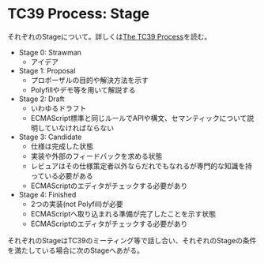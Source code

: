 # TC39 Process: Stage

それぞれのStageについて。詳しくは[The TC39 Process](https://tc39.github.io/process-document/ "The TC39 Process")を読む。

-   Stage 0: Strawman
    -   アイデア
-   Stage 1: Proposal
    -   プロポーザルの目的や解決方法を示す
    -   Polyfillやデモ等を用いて解説する
-   Stage 2: Draft
    -   いわゆるドラフト
    -   ECMAScript標準と同じルールでAPIや構文、セマンティックについて説明していなければならない
-   Stage 3: Candidate
    -   仕様は完成した状態
    -   実装や外部のフィードバックを求める状態
    -   レビュアはその仕様策定者以外ならだれでもなれるが専門的な知識を持っている必要がある
    -   ECMAScriptのエディタがチェックする必要があり 
-   Stage 4: Finished
    -   2つの実装(not Polyfill)が必要
    -   ECMAScriptへ取り込まれる準備が完了したことを示す状態
    -   ECMAScriptのエディタがチェックする必要があり

それぞれのStageはTC39のミーティング等で話し合い、それぞれのStageの条件を満たしている場合に次のStageへあがる。
